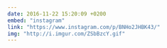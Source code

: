 ```yaml
---
date: 2016-11-22 15:20:09 +0200
embed: "instagram"
link: "https://www.instagram.com/p/BNHo2JHBK43/"
img: "http://i.imgur.com/ZSbBzcY.gif"
---
```

